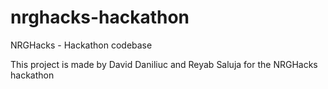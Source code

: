# nrghacks-hackathon

NRGHacks - Hackathon codebase

This project is made by David Daniliuc and Reyab Saluja for the NRGHacks hackathon
